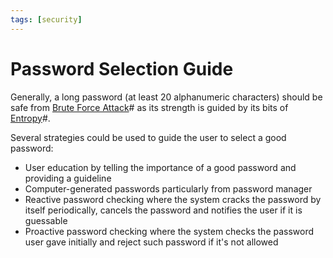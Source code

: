 ```yaml
---
tags: [security]
---
```


# Password Selection Guide

Generally, a long password (at least 20 alphanumeric characters) should be safe
from [Brute Force Attack](202209281259.md)# as its strength is guided by its
bits of [Entropy](202209291005.md)#.

Several strategies could be used to guide the user to select a good password:
- User education by telling the importance of a good password and providing a
  guideline
- Computer-generated passwords particularly from password manager
- Reactive password checking where the system cracks the password by itself
  periodically, cancels the password and notifies the user if it is guessable
- Proactive password checking where the system checks the password user gave
  initially and reject such password if it's not allowed
